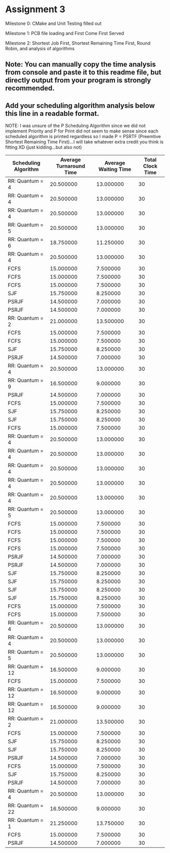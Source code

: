 # Assignment 3

Milestone 0: CMake and Unit Testing filled out 

Milestone 1: PCB file loading and First Come First Served 

Milestone 2: Shortest Job First, Shortest Remaining Time First, Round Robin, and analysis of algorithms 

Note: 
You can manually copy the time analysis from console and paste it to this readme file, but directly output from your program is strongly recommended.     
---------------------------------------------------------------------------
Add your scheduling algorithm analysis below this line in a readable format. 
---------------------------------------------------------------------------

NOTE:
I was unsure of the P Scheduling Algorithm since we did not implement Priority and P for Print did not seem to make sense since each scheduled algorithm is printed regardless so I made P = PSRTF (Preemtive Shortest Remaining Time First)...I will take whatever extra credit you think is fitting XD (just kidding...but also not)



| Scheduling Algorithm | Average Turnaround Time | Average Waiting Time | Total Clock Time |
|----------------------|-------------------------|----------------------|------------------|
| RR: Quantum = 4      | 20.500000               | 13.000000            | 30               |
| RR: Quantum = 4      | 20.500000               | 13.000000            | 30               |
| RR: Quantum = 4      | 20.500000               | 13.000000            | 30               |
| RR: Quantum = 5      | 20.500000               | 13.000000            | 30               |
| RR: Quantum = 6      | 18.750000               | 11.250000            | 30               |
| RR: Quantum = 4      | 20.500000               | 13.000000            | 30               |
| FCFS                 | 15.000000               | 7.500000             | 30               |
| FCFS                 | 15.000000               | 7.500000             | 30               |
| FCFS                 | 15.000000               | 7.500000             | 30               |
| SJF                  | 15.750000               | 8.250000             | 30               |
| PSRJF                | 14.500000               | 7.000000             | 30               |
| PSRJF                | 14.500000               | 7.000000             | 30               |
| RR: Quantum = 2      | 21.000000               | 13.500000            | 30               |
| FCFS                 | 15.000000               | 7.500000             | 30               |
| FCFS                 | 15.000000               | 7.500000             | 30               |
| SJF                  | 15.750000               | 8.250000             | 30               |
| PSRJF                | 14.500000               | 7.000000             | 30               |
| RR: Quantum = 4      | 20.500000               | 13.000000            | 30               |
| RR: Quantum = 9      | 16.500000               | 9.000000             | 30               |
| PSRJF                | 14.500000               | 7.000000             | 30               |
| FCFS                 | 15.000000               | 7.500000             | 30               |
| SJF                  | 15.750000               | 8.250000             | 30               |
| SJF                  | 15.750000               | 8.250000             | 30               |
| FCFS                 | 15.000000               | 7.500000             | 30               |
| RR: Quantum = 4      | 20.500000               | 13.000000            | 30               |
| RR: Quantum = 4      | 20.500000               | 13.000000            | 30               |
| RR: Quantum = 4      | 20.500000               | 13.000000            | 30               |
| RR: Quantum = 4      | 20.500000               | 13.000000            | 30               |
| RR: Quantum = 4      | 20.500000               | 13.000000            | 30               |
| RR: Quantum = 5      | 20.500000               | 13.000000            | 30               |
| FCFS                 | 15.000000               | 7.500000             | 30               |
| FCFS                 | 15.000000               | 7.500000             | 30               |
| FCFS                 | 15.000000               | 7.500000             | 30               |
| FCFS                 | 15.000000               | 7.500000             | 30               |
| PSRJF                | 14.500000               | 7.000000             | 30               |
| PSRJF                | 14.500000               | 7.000000             | 30               |
| SJF                  | 15.750000               | 8.250000             | 30               |
| SJF                  | 15.750000               | 8.250000             | 30               |
| SJF                  | 15.750000               | 8.250000             | 30               |
| SJF                  | 15.750000               | 8.250000             | 30               |
| FCFS                 | 15.000000               | 7.500000             | 30               |
| FCFS                 | 15.000000               | 7.500000             | 30               |
| RR: Quantum = 4      | 20.500000               | 13.000000            | 30               |
| RR: Quantum = 4      | 20.500000               | 13.000000            | 30               |
| RR: Quantum = 5      | 20.500000               | 13.000000            | 30               |
| RR: Quantum = 12     | 16.500000               | 9.000000             | 30               |
| FCFS                 | 15.000000               | 7.500000             | 30               |
| RR: Quantum = 12     | 16.500000               | 9.000000             | 30               |
| RR: Quantum = 12     | 16.500000               | 9.000000             | 30               |
| RR: Quantum = 2      | 21.000000               | 13.500000            | 30               |
| FCFS                 | 15.000000               | 7.500000             | 30               |
| SJF                  | 15.750000               | 8.250000             | 30               |
| SJF                  | 15.750000               | 8.250000             | 30               |
| PSRJF                | 14.500000               | 7.000000             | 30               |
| FCFS                 | 15.000000               | 7.500000             | 30               |
| SJF                  | 15.750000               | 8.250000             | 30               |
| PSRJF                | 14.500000               | 7.000000             | 30               |
| RR: Quantum = 4      | 20.500000               | 13.000000            | 30               |
| RR: Quantum = 22     | 16.500000               | 9.000000             | 30               |
| RR: Quantum = 1      | 21.250000               | 13.750000            | 30               |
| FCFS                 | 15.000000               | 7.500000             | 30               |
| PSRJF                | 14.500000               | 7.000000             | 30               |
